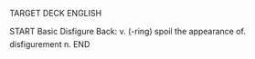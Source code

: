 TARGET DECK
ENGLISH

START
Basic
Disfigure
Back: v. (-ring) spoil the appearance of.  disfigurement n.
END
